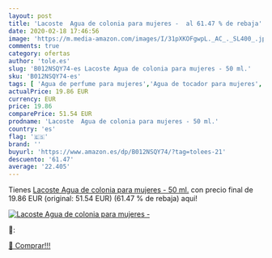 ```yaml
---
layout: post
title: 'Lacoste  Agua de colonia para mujeres -  al 61.47 % de rebaja'
date: 2020-02-18 17:46:56
image: 'https://m.media-amazon.com/images/I/31pXKOFgwpL._AC_._SL400_.jpg'
comments: true
category: ofertas
author: 'tole.es'
slug: 'B012NSQY74-es Lacoste Agua de colonia para mujeres - 50 ml.'
sku: 'B012NSQY74-es'
tags: [ 'Agua de perfume para mujeres','Agua de tocador para mujeres','Almacenaje de adornos festivos','Almacenamiento y organización','Belleza','Fragancias para mujeres','Hogar y cocina','Juguetes','Juguetes electrónicos','Juguetes y juegos','Perfumes y fragancias','Productos para el cuidado de la piel','Sets y juegos para el cuidado de la piel','Videojuegos para niños','agua','colonia','de', ]
actualPrice: 19.86 EUR
currency: EUR
price: 19.86
comparePrice: 51.54 EUR
prodname: 'Lacoste  Agua de colonia para mujeres - 50 ml.'
country: 'es'
flag: '🇪🇸'
brand: ''
buyurl: 'https://www.amazon.es/dp/B012NSQY74/?tag=tolees-21'
descuento: '61.47'
average: '22.405'
---
```


Tienes [Lacoste  Agua de colonia para mujeres - 50 ml.](https://www.amazon.es/dp/B012NSQY74/?tag=tolees-21) con precio final de  19.86 EUR (original: 51.54 EUR) (61.47 %  de rebaja) aqui!

[![Lacoste  Agua de colonia para mujeres - ](https://m.media-amazon.com/images/I/31pXKOFgwpL._AC_._SL400_.jpg)](https://www.amazon.es/dp/B012NSQY74/?tag=tolees-21)

🔎:


[🛒 Comprar!!!](https://www.amazon.es/dp/B012NSQY74/?tag=tolees-21)
